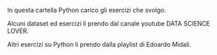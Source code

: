 In questa cartella Python carico gli esercizi che svolgo. 

Alcuni dataset ed esercizi li prendo dal canale youtube DATA SCIENCE LOVER.

Altri esercizi su Python li prendo dalla playlist di Edoardo Midali. 
